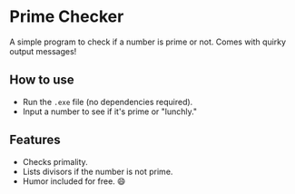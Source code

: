 # Prime Checker
A simple program to check if a number is prime or not. Comes with quirky output messages!

## How to use
- Run the `.exe` file (no dependencies required).
- Input a number to see if it's prime or "lunchly."

## Features
- Checks primality.
- Lists divisors if the number is not prime.
- Humor included for free. 😄
